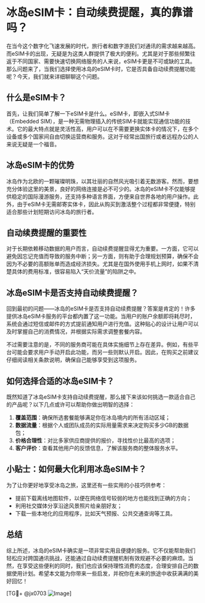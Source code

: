 # 冰岛eSIM卡：自动续费提醒，真的靠谱吗？

在当今这个数字化飞速发展的时代，旅行者和数字游民们对通讯的需求越来越高。而eSIM卡的出现，无疑是为这类人群提供了极大的便利。尤其是对于那些频繁往返于不同国家、需要快速切换网络服务的人来说，eSIM卡更是不可或缺的工具。那么问题来了，当我们选择使用冰岛的eSIM卡时，它是否具备自动续费提醒功能呢？今天，我们就来详细聊聊这个问题。

## 什么是eSIM卡？

首先，让我们简单了解一下eSIM卡是什么。eSIM卡，即嵌入式SIM卡（Embedded SIM），是一种无需物理插入的传统SIM卡就能实现通信功能的技术。它的最大特点就是灵活性高，用户可以在不需要更换实体卡的情况下，在多个设备或多个国家间自由切换运营商和服务。这对于经常出国旅行或者远程办公的人来说无疑是一个福音。

## 冰岛eSIM卡的优势

冰岛作为北欧的一颗璀璨明珠，以其壮丽的自然风光吸引着无数游客。然而，要想充分体验这里的美景，良好的网络连接是必不可少的。冰岛的eSIM卡不仅能够提供稳定的国际漫游服务，还支持多种语言界面，方便来自世界各地的用户操作。此外，由于eSIM卡无需邮寄实体卡，因此从购买到激活整个过程都非常便捷，特别适合那些计划短期访问冰岛的旅行者。

## 自动续费提醒的重要性

对于长期依赖移动数据的用户而言，自动续费提醒显得尤为重要。一方面，它可以避免因忘记充值而导致的服务中断；另一方面，则有助于合理规划预算，确保不会因为不必要的高额账单而造成经济损失。尤其是在国外使用手机上网时，如果不清楚具体的费用标准，很容易陷入“天价流量”的陷阱之中。

## 冰岛eSIM卡是否支持自动续费提醒？

回到最初的问题——冰岛的eSIM卡是否支持自动续费提醒？答案是肯定的！许多提供冰岛eSIM卡服务的平台都内置了这一功能。当用户的账户余额即将耗尽时，系统会通过短信或邮件的方式提前通知用户进行充值。这种贴心的设计让用户可以及时掌握自己的消费情况，并根据实际需求调整套餐内容。

不过需要注意的是，不同的服务商可能在具体实施细节上存在差异。例如，有些平台可能会要求用户手动开启此功能，而另一些则默认开启。因此，在购买之前建议仔细阅读相关条款说明，确保自己能够享受到这项服务。

## 如何选择合适的冰岛eSIM卡？

既然知道了冰岛eSIM卡支持自动续费提醒，那么接下来该如何挑选一款适合自己的产品呢？以下几点或许可以帮助你做出明智的选择：

1. **覆盖范围**：确保所选套餐能够满足你在冰岛境内的所有活动区域；
2. **数据流量**：根据个人或团队成员的实际用量需求来决定购买多少GB的数据包；
3. **价格合理性**：对比多家供应商提供的报价，寻找性价比最高的选项；
4. **客户评价**：查看其他用户的反馈信息，了解该服务商的整体服务水平。

## 小贴士：如何最大化利用冰岛eSIM卡？

为了让你更好地享受冰岛之旅，这里还有一些实用的小技巧供参考：
- 提前下载离线地图软件，以便在网络信号较弱的地方也能找到正确的方向；
- 利用社交媒体分享沿途风景照片给亲朋好友；
- 下载一些本地化的应用程序，比如天气预报、公共交通查询等工具。

## 总结

综上所述，冰岛的eSIM卡确实是一项非常实用且便捷的服务。它不仅能帮助我们轻松应对跨国通讯挑战，还能通过自动续费提醒机制有效规避不必要的麻烦。当然，在享受这些便利的同时，我们也应该保持理性消费的态度，合理安排自己的数据使用计划。希望本文能为你带来一些启发，并祝你在未来的旅途中收获满满的美好回忆！

[TG💪+ @jx0703 ![Image](https://github.com/user-attachments/assets/dbca1d08-cadb-493c-b0ec-ad6f7a83f270)]